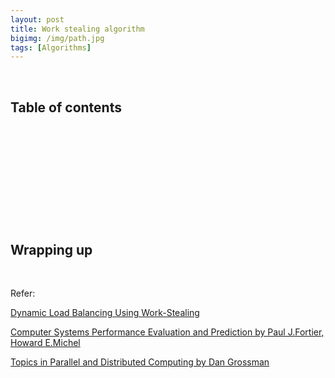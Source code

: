 ```yaml
---
layout: post
title: Work stealing algorithm
bigimg: /img/path.jpg
tags: [Algorithms]
---
```




<br>

## Table of contents





<br>

## 





<br>

## 





<br>

## 






<br>

## Wrapping up







<br>

Refer:

[Dynamic Load Balancing Using Work-Stealing](https://www.sciencedirect.com/topics/computer-science/thread-scheduler)

[Computer Systems Performance Evaluation and Prediction by Paul J.Fortier, Howard E.Michel]()

[Topics in Parallel and Distributed Computing by Dan Grossman]()